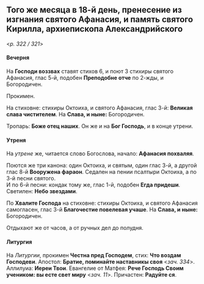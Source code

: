 
## Того же месяца в 18-й день, пренесение из изгнания святого Афанасия, и память святого Кирилла, архиепископа Александрийского

<*p. 322 / 321*>

#### Вечерня

На **Господи воззвах** ставят стихов 6, и поют 3 стихиры святого Афанасия, глас 5-й, 
подобен **Преподобне отче** по 2-жды, и Богородичен.  

Прокимен. 

На стиховне: стихиры Октоиха, и святого Афанасия, глас 3-й: **Великая слава чистителем**. 
На **Слава, и ныне:** Богородичен. 

Тропарь: **Боже отец наших**. Он же и на **Бог Господь**, и в конце утрени.  

#### Утреня

На *утрене* же, читается слово Богослова, начало: **Афанасия похваляя**.

Поются же три канона: один Октоиха, и святым, один глас 3-й, а другой глас 8-й **Вооружена фараон**. 
Седален на пении псалтыри Октоиха, а по 3-й песни святого.  
И по 6-й песни: кондак тому же, глас 1-й, подобен **Егда придеши**. 
Светилен: **Небо звездами**.   
 
По **Хвалите Господа** на стиховне: стихиры Октоиха, и святого Афанасия самогласен, глас 3-й
**Благочестие повелевая учаше**. На **Слава, и ныне:** Богородичен.  

Отдыхают же от часов, а от ручных дел до полудня.  

#### Литургия

На *Литургии*, прокимен **Честна пред Господем**, стих: **Что воздам Господеви**. 
Апостол: **Братие, поминайте наставникы своя** <*зач. 334*>. 
Аллилуиа: **Иереи Твои**. 
Евангелие от Матфея: **Рече Господь Своим учеником: вы есте свет миру** <*зач. 11*>. 
Причастен: **Радуйте ся**. 
